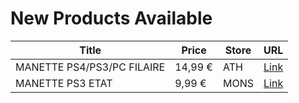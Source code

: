 # New Products Available

| Title | Price | Store | URL |
|---|---|---|---|
| MANETTE PS4/PS3/PC  FILAIRE | 14,99 € | ATH | [Link](https://www.cashconverters.be/fr/accessoires-jeux-video/730680-manette-ps4-ps3-pc-filaire.html) |
| MANETTE PS3 ETAT | 9,99 € | MONS | [Link](https://www.cashconverters.be/fr/accessoires-jeux-video/730822-manette-ps3-etat.html) |
